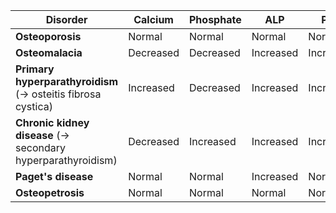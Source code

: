 

| **Disorder** | **Calcium** | **Phosphate** | **ALP** | **PTH** |
| --- | --- | --- | --- | --- |
| **Osteoporosis** | Normal | Normal | Normal | Normal |
| **Osteomalacia** | Decreased | Decreased | Increased | Increased |
| **Primary hyperparathyroidism** (→ osteitis fibrosa cystica) | Increased | Decreased | Increased | Increased |
| **Chronic kidney disease** (→ secondary hyperparathyroidism) | Decreased | Increased | Increased | Increased |
| **Paget's disease** | Normal | Normal | Increased | Normal |
| **Osteopetrosis** | Normal | Normal | Normal | Normal |

